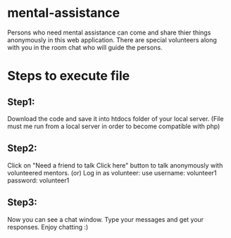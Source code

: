 # mental-assistance
Persons who need mental assistance can come and share thier things anonymously in this web application.  There are special volunteers along with you in the room chat who  will guide the persons.

# Steps to execute file
## Step1: 
Download the code and save it into htdocs folder of your local server.  (File must me run from a local server in order to become compatible with php)
## Step2: 
Click on "Need a friend to talk Click here" button to talk anonymously with volunteered mentors.
(or)
Log in as volunteer: use username: volunteer1  password: volunteer1
## Step3:
Now you can see a chat window.  Type your messages and get your responses.  Enjoy chatting :)
